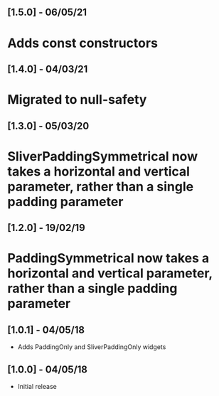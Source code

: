 ## [1.5.0] - 06/05/21

# Adds const constructors

## [1.4.0] - 04/03/21

# Migrated to null-safety

## [1.3.0] - 05/03/20

# SliverPaddingSymmetrical now takes a horizontal and vertical parameter, rather than a single padding parameter

## [1.2.0] - 19/02/19

# PaddingSymmetrical now takes a horizontal and vertical parameter, rather than a single padding parameter

## [1.0.1] - 04/05/18

* Adds PaddingOnly and SliverPaddingOnly widgets

## [1.0.0] - 04/05/18

* Initial release
